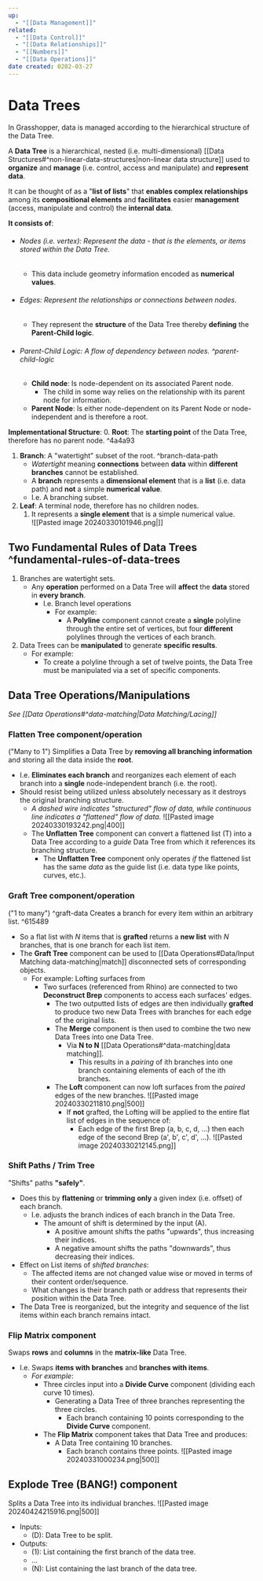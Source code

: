 ```yaml
---
up:
  - "[[Data Management]]"
related:
  - "[[Data Control]]"
  - "[[Data Relationships]]"
  - "[[Numbers]]"
  - "[[Data Operations]]"
date created: 0202-03-27
---
```

# Data Trees
In Grasshopper, data is managed according to the hierarchical structure of the Data Tree.

A **Data Tree** is a hierarchical, nested (i.e. multi-dimensional) [[Data Structures#^non-linear-data-structures|non-linear data structure]] used to **organize** and **manage** (i.e. control, access and manipulate) and **represent** **data**.

It can be thought of as a "**list of lists**" that **enables complex relationships** among its **compositional elements** and **facilitates** easier **management** (access, manipulate and control) the **internal data**. 

**It consists of**:
- ###### Nodes (i.e. vertex): Represent the data - that is the elements, or items stored within the Data Tree.
	- This data include geometry information encoded as **numerical values**.
- ###### Edges: Represent the relationships or connections between nodes.
	- They represent the **structure** of the Data Tree thereby **defining** the **Parent-Child logic**.
- ###### Parent-Child Logic: A flow of dependency between nodes. ^parent-child-logic
	- **Child node**: Is node-dependent on its associated Parent node.
		- The child in some way relies on the relationship with its parent node for information.
	- **Parent Node**: Is either node-dependent on its Parent Node or node-independent and is therefore a root.

**Implementational Structure**:
0. **Root**: The **starting point** of the Data Tree, therefore has no parent node.  ^4a4a93
1. **Branch**: A "watertight" subset of the root. ^branch-data-path
	- *Watertight* meaning **connections** between **data** within **different branches** cannot be established. 
	- A **branch** represents a **dimensional element** that is a **list** (i.e. data path) and **not** a simple **numerical** **value**. 
	- I.e. A branching subset.
1. **Leaf**: A terminal node, therefore has no children nodes.
	1. It represents a **single element** that is a simple numerical value.  
![[Pasted image 20240330101946.png|]]

## Two Fundamental Rules of Data Trees ^fundamental-rules-of-data-trees
1. Branches are watertight sets.
	- Any **operation** performed on a Data Tree will **affect** the **data** stored in **every branch**.
		- I.e. Branch level operations
			- For example:
				- A **Polyline** component cannot create a **single** polyline through the entire set of vertices, but four **different** polylines through the vertices of each branch.
1. Data Trees can be **manipulated** to generate **specific results**.
	- For example: 
		- To create a polyline through a set of twelve points, the Data Tree must be manipulated via a set of specific components. 
## Data Tree Operations/Manipulations
*See [[Data Operations#^data-matching|Data Matching/Lacing]]*

### Flatten Tree component/operation
("Many to 1")
Simplifies a Data Tree by **removing all branching information** and storing all the data inside the **root**. 
- I.e. **Eliminates each branch** and reorganizes each element of each branch into a **single** node-independent branch (i.e. the root).
- Should resist being utilized unless absolutely necessary as it destroys the original branching structure.
	- *A dashed wire indicates "structured" flow of data, while continuous line indicates a "flattened" flow of data.*
	![[Pasted image 20240330193242.png|400]]
	- The **Unflatten Tree** component can convert a flattened list (T) into a Data Tree according to a *guide* Data Tree from which it references its branching structure.
		- The **Unflatten Tree** component only operates *if* the flattened list has the same *data* as the guide list (i.e. data type like points, curves, etc.).
### Graft Tree component/operation 
("1 to many") ^graft-data
Creates a branch for every item within an arbitrary list.  ^615489
- So a flat list with *N* items that is **grafted** returns a **new list** with *N* branches, that is one branch for each list item.
- The **Graft Tree** component can be used to [[Data Operations#Data/Input Matching data-matching|match]] disconnected sets of corresponding objects. 
	- For example: Lofting surfaces from 
		- Two surfaces (referenced from Rhino) are connected to two **Deconstruct Brep** components to access each surfaces' edges. 
			- The two outputted lists of edges are then individually **grafted** to produce two new Data Trees with branches for each edge of the original lists. 
			- The **Merge** component is then used to combine the two new Data Trees into one Data Tree.
				- Via **N to N** [[Data Operations#^data-matching|data matching]].
					- This results in a *pairing* of ith branches into one branch containing elements of each of the ith branches. 
			- The **Loft** component can now loft surfaces from the *paired* edges of the new branches. 
				![[Pasted image 20240330211810.png|500]]
				- If **not** grafted, the Lofting will be applied to the entire flat list of edges in the sequence of:
					- Each edge of the first Brep (a, b, c, d, ...) then each edge of the second Brep (a', b', c', d', ...).
						![[Pasted image 20240330212145.png]]
### Shift Paths / Trim Tree
"Shifts" paths **"safely"**.
- Does this by **flattening** or **trimming** **only** a given index (i.e. offset) of each branch.
	- I.e. adjusts the branch indices of each branch in the Data Tree.
		- The amount of shift is determined by the input (A).
			- A positive amount shifts the paths "upwards", thus increasing their indices.
			- A negative amount shifts the paths "downwards", thus decreasing their indices.
- Effect on List items of *shifted branches*:
	- The affected items are not changed value wise or moved in terms of their content order/sequence.
	- What changes is their branch path or address that represents their position within the Data Tree. 
- The Data Tree is reorganized, but the integrity and sequence of the list items within each branch remains intact.
### Flip Matrix component
Swaps **rows** and **columns** in the **matrix-like** Data Tree.
- I.e. Swaps **items with branches** and **branches with items**.
	- *For example*:
		- Three circles input into a **Divide Curve** component (dividing each curve 10 times).
			- Generating a Data Tree of three branches representing the three circles.
				- Each branch containing 10 points corresponding to the **Divide Curve** component.
		- The **Flip Matrix** component takes that Data Tree and produces:
			- A Data Tree containing 10 branches.
				- Each branch contains three points. 
					![[Pasted image 20240331000234.png|500]]
## Explode Tree (BANG!) component
Splits a Data Tree into its individual branches.
![[Pasted image 20240424215916.png|500]]
- Inputs:
	- (D): Data Tree to be split.
- Outputs:
	- (1): List containing the first branch of the data tree.
	- ...
	- (N): List containing the last branch of the data tree. 